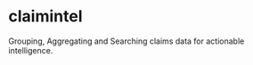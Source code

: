claimintel
==========

Grouping, Aggregating and Searching claims data for actionable intelligence.

